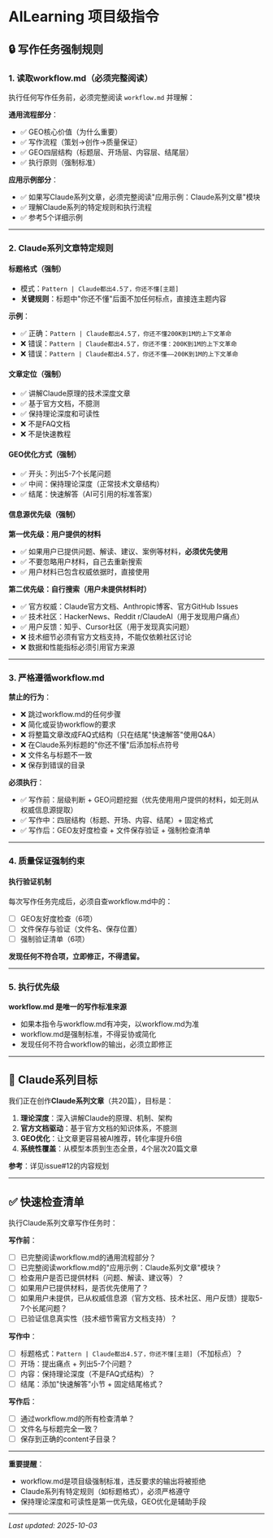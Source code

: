 # AILearning 项目级指令

## 🔒 写作任务强制规则

### 1. 读取workflow.md（必须完整阅读）

执行任何写作任务前，必须完整阅读 `workflow.md` 并理解：

**通用流程部分**：
- ✅ GEO核心价值（为什么重要）
- ✅ 写作流程（策划→创作→质量保证）
- ✅ GEO四层结构（标题层、开场层、内容层、结尾层）
- ✅ 执行原则（强制标准）

**应用示例部分**：
- ✅ 如果写Claude系列文章，必须完整阅读"应用示例：Claude系列文章"模块
- ✅ 理解Claude系列的特定规则和执行流程
- ✅ 参考5个详细示例

---

### 2. Claude系列文章特定规则

#### 标题格式（强制）
- 模式：`Pattern | Claude都出4.5了，你还不懂[主题]`
- **关键规则**：标题中"你还不懂"后面不加任何标点，直接连主题内容

**示例**：
- ✅ 正确：`Pattern | Claude都出4.5了，你还不懂200K到1M的上下文革命`
- ❌ 错误：`Pattern | Claude都出4.5了，你还不懂：200K到1M的上下文革命`
- ❌ 错误：`Pattern | Claude都出4.5了，你还不懂——200K到1M的上下文革命`

#### 文章定位（强制）
- ✅ 讲解Claude原理的技术深度文章
- ✅ 基于官方文档，不臆测
- ✅ 保持理论深度和可读性
- ❌ 不是FAQ文档
- ❌ 不是快速教程

#### GEO优化方式（强制）
- ✅ 开头：列出5-7个长尾问题
- ✅ 中间：保持理论深度（正常技术文章结构）
- ✅ 结尾：快速解答（AI可引用的标准答案）

#### 信息源优先级（强制）
**第一优先级：用户提供的材料**
- ✅ 如果用户已提供问题、解读、建议、案例等材料，**必须优先使用**
- ✅ 不要忽略用户材料，自己去重新搜索
- ✅ 用户材料已包含权威依据时，直接使用

**第二优先级：自行搜索（用户未提供材料时）**
- ✅ 官方权威：Claude官方文档、Anthropic博客、官方GitHub Issues
- ✅ 技术社区：HackerNews、Reddit r/ClaudeAI（用于发现用户痛点）
- ✅ 用户反馈：知乎、Cursor社区（用于发现真实问题）
- ❌ 技术细节必须有官方文档支持，不能仅依赖社区讨论
- ❌ 数据和性能指标必须引用官方来源

---

### 3. 严格遵循workflow.md

**禁止的行为**：
- ❌ 跳过workflow.md的任何步骤
- ❌ 简化或妥协workflow的要求
- ❌ 将整篇文章改成FAQ式结构（只在结尾"快速解答"使用Q&A）
- ❌ 在Claude系列标题的"你还不懂"后添加标点符号
- ❌ 文件名与标题不一致
- ❌ 保存到错误的目录

**必须执行**：
- ✅ 写作前：层级判断 + GEO问题挖掘（优先使用用户提供的材料，如无则从权威信息源提取）
- ✅ 写作中：四层结构（标题、开场、内容、结尾）+ 固定格式
- ✅ 写作后：GEO友好度检查 + 文件保存验证 + 强制检查清单

---

### 4. 质量保证强制约束

#### 执行验证机制
每次写作任务完成后，必须自查workflow.md中的：
- [ ] GEO友好度检查（6项）
- [ ] 文件保存与验证（文件名、保存位置）
- [ ] 强制验证清单（6项）

**发现任何不符合项，立即修正，不得遗留。**

---

### 5. 执行优先级

**workflow.md 是唯一的写作标准来源**

- 如果本指令与workflow.md有冲突，以workflow.md为准
- workflow.md是强制标准，不得妥协或简化
- 发现任何不符合workflow的输出，必须立即修正

---

## 🎯 Claude系列目标

我们正在创作**Claude系列文章**（共20篇），目标是：

1. **理论深度**：深入讲解Claude的原理、机制、架构
2. **官方文档驱动**：基于官方文档的知识体系，不臆测
3. **GEO优化**：让文章更容易被AI推荐，转化率提升6倍
4. **系统性覆盖**：从模型本质到生态全景，4个层次20篇文章

**参考**：详见issue#12的内容规划

---

## ✅ 快速检查清单

执行Claude系列文章写作任务时：

**写作前**：
- [ ] 已完整阅读workflow.md的通用流程部分？
- [ ] 已完整阅读workflow.md的"应用示例：Claude系列文章"模块？
- [ ] 检查用户是否已提供材料（问题、解读、建议等）？
- [ ] 如果用户已提供材料，是否优先使用了？
- [ ] 如果用户未提供，已从权威信息源（官方文档、技术社区、用户反馈）提取5-7个长尾问题？
- [ ] 已验证信息真实性（技术细节需官方文档支持）？

**写作中**：
- [ ] 标题格式：`Pattern | Claude都出4.5了，你还不懂[主题]`（不加标点）？
- [ ] 开场：提出痛点 + 列出5-7个问题？
- [ ] 内容：保持理论深度（不是FAQ式结构）？
- [ ] 结尾：添加"快速解答"小节 + 固定结尾格式？

**写作后**：
- [ ] 通过workflow.md的所有检查清单？
- [ ] 文件名与标题完全一致？
- [ ] 保存到正确的content子目录？

---

**重要提醒**：
- workflow.md是项目级强制标准，违反要求的输出将被拒绝
- Claude系列有特定规则（如标题格式），必须严格遵守
- 保持理论深度和可读性是第一优先级，GEO优化是辅助手段

---

*Last updated: 2025-10-03*
